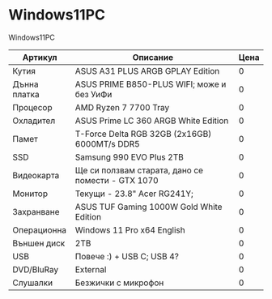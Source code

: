 # Windows11PC
Windows11PC

| Артикул   |  Описание          |  Цена |
|----------|-------------|------|
| Кутия |  ASUS A31 PLUS ARGB GPLAY Edition | 0 |
| Дънна платка |    ASUS PRIME B850-PLUS WIFI; може и без УиФи   |   0 |
| Процесор | AMD Ryzen 7 7700 Tray |    0 |
| Охладител | ASUS Prime LC 360 ARGB White Edition |    0 |
| Памет | T-Force Delta RGB 32GB (2x16GB) 6000MT/s DDR5 |    0 |
| SSD | Samsung 990 EVO Plus 2TB |    0 |
| Видеокарта | Ще си ползвам старата, дано се помести - GTX 1070 |    0 |
| Монитор  | Текущи - 23.8" Acer RG241Y;  |    0 |
| Захранване | ASUS TUF Gaming 1000W Gold White Edition |    0 |
| Операционна  | Windows 11 Pro x64 English |    0 |
| Външен диск  | 2TB |    0 |
| USB  | Повече :) + USB C; USB 4? |    0 |
| DVD/BluRay  | External |    0 |
| Слушалки  | Безжички с микрофон |    0 |
